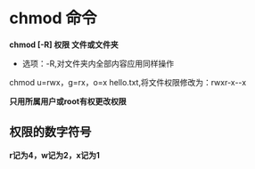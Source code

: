 # chmod 命令

**chmod [-R] 权限 文件或文件夹**

- 选项：-R,对文件夹内全部内容应用同样操作

chmod u=rwx，g=rx，o=x hello.txt,将文件权限修改为：rwxr-x--x

**只用所属用户或root有权更改权限**

## 权限的数字符号

**r记为4，w记为2，x记为1**

